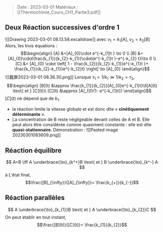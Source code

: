 > Date : 2023-03-01 Matériaux : [[Thermochimie_Cours_CH1_Partie3.pdf]]

## Deux Réaction successives d'ordre 1
![[Drawing 2023-03-01 08.13.58.excalidraw]]
avec $v_{1}=k_{1}[A], \; v_{2}=k_{2}[B]$
Alors, les trois équations : $$\begin{align}
[A] &=[A]_{0}\cdot e^{-k_{1}t } \to 0 \\
[B] &= [A]_{0}\cdot\frac{k_{1}}{k_{2}-k_{1}}\cdot(e^{-k_{1}t }-e^{-k_{2} t})\to 0 \\
[C] &= [A]_{0} \cdot \left[ 1 - \frac{k_{2}}{k_{2}-k_{1}}e^{-k_{1}t }+ \frac{k_{1}}{k_{2}-k_{1}}e^{-k_{2}t} \right] \to [A]_{0}
\end{align}$$![[截屏2023-03-01 08.36.30.png]]
Lorsque $\tau _1 = 1 / k_{1} \gg 1 / k_{2}= \tau_{2}$, $$\begin{align}
[B](t) &\approx  \frac{k_{1}}{k_{2}}[A]_{0}e^{-k_{1}t}\ll[A](t) \text{ et } [C](t)\\
[C](t) &\approx [A]_{0}(1- e^{-k_{1}t})
\end{align}$$$[C](t)$ ne dépend que de $k_{1}$. 
- la réaction limite la vitesse globale et est donc dite « **cinétiquement déterminante** ».
- La concentration de B reste négligeable devant celles de A et B. Elle peut alors être considérée comme quasiment constante : elle est dite **quasi-stationnaire**.
Démonstration : ![[Pasted image 20230301083609.png]]
## Réaction équilibre
$$
A=B \iff A \underbrace{\to}_{k^+}B \text{ et } B \underbrace{\to}_{k^-} A
$$
à L'état final, $$\frac{[B]_{\infty}}{[A]_{\infty}}= \frac{k_{+}}{k_{-}}$$
## Réaction parallèles
$$
A \underbrace{\to}_{k_{1}}B \text{ et } A \underbrace{\to}_{k_{2}}C
$$
On peut établir en tout instant, $$\frac{[B](t)}{[C](t)}= \frac{k_{1}}{k_{2}}$$

